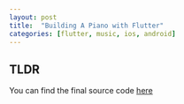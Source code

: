 ```yaml
---
layout: post
title:  "Building A Piano with Flutter"
categories: [flutter, music, ios, android]
---
```


## TLDR

You can find the final source code [here](https://github.com/AppleEducate/flutter_piano)

